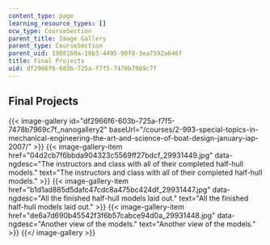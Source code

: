 ```yaml
---
content_type: page
learning_resource_types: []
ocw_type: CourseSection
parent_title: Image Gallery
parent_type: CourseSection
parent_uid: 1908160a-10b3-4495-98f8-3ea7592a646f
title: Final Projects
uid: df2966f6-603b-725a-f7f5-7478b7969c7f
---
```


Final Projects
--------------
{{< image-gallery id="df2966f6-603b-725a-f7f5-7478b7969c7f_nanogallery2" baseUrl="/courses/2-993-special-topics-in-mechanical-engineering-the-art-and-science-of-boat-design-january-iap-2007/" >}}
{{< image-gallery-item href="04d2cb7f6bbda904323c5569ff27bdcf_29931449.jpg" data-ngdesc="The instructors and class with all of their completed half-hull models." text="The instructors and class with all of their completed half-hull models." >}}
{{< image-gallery-item href="b1d1ad885d5dafc47cdc8a475bc424df_29931447.jpg" data-ngdesc="All the finished half-hull models laid out." text="All the finished half-hull models laid out." >}}
{{< image-gallery-item href="de6a7d690b45542f3f6b57cabce94d0a_29931448.jpg" data-ngdesc="Another view of the models." text="Another view of the models." >}}
{{</ image-gallery >}}